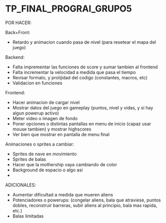 # TP_FINAL_PROGRAI_GRUPO5

POR HACER:

Back+Front:
- Retardo y animacion cuando pasa de nivel (para resetear el mapa del juego)

Backend:
- Falta imprementar las funciones de score y sumar tambien al frontend
- Falta incrementar la velocidad a medida que pasa el tiempo
- Revisar formato, y prolijidad del codigo (constantes, macros, etc)
- Validacion en funciones

Frontend:
- Hacer animacion de cargar nivel
- Mostrar datos del juego en gameplay (puntos, nivel y vidas, y si hay algun powerup activo)
- Meter video o imagen de fondo
- Poner opciones o distintas pantallas en menu de inicio (capaz usar mouse tambien) y mostrar highscores
- Ver bien que mostrar en pantalla de menu final

Animaciones o sprites a cambiar:
- Sprites de nave en movimiento
- Sprites de balas 
- Hacer que la mothership vaya cambiando de color
- Background de espacio o algo asi
- 

ADICIONALES:
- Aumentar dificultad a medida que mueren aliens
- Potenciadores o powerups:
    (congelar aliens, bala que atraviese, puntos dobles, reconstruir barreras, 
    subir aliens al principio, bala mas rapida, etc.)
- Balas limitadas
